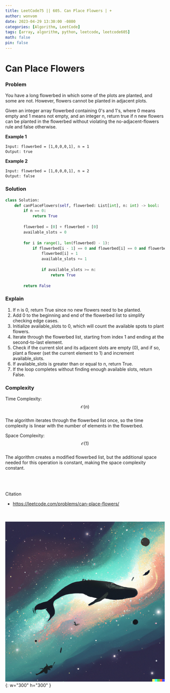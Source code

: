 ```yaml
---
title: LeetCode75 || 605. Can Place Flowers | +
author: wonvom
date: 2023-04-29 13:30:00 -0800
categories: [Algorithm, LeetCode]
tags: [array, algorithm, python, leetcode, leetcode605]
math: false
pin: false
---
```


# Can Place Flowers

### **Problem**
You have a long flowerbed in which some of the plots are planted, and some are not. However, flowers cannot be planted in adjacent plots.

Given an integer array flowerbed containing 0's and 1's, where 0 means empty and 1 means not empty, and an integer n, return true if n new flowers can be planted in the flowerbed without violating the no-adjacent-flowers rule and false otherwise.

**Example 1**
```
Input: flowerbed = [1,0,0,0,1], n = 1
Output: true
```

**Example 2**
```
Input: flowerbed = [1,0,0,0,1], n = 2
Output: false
```


### **Solution**
```python
class Solution:
    def canPlaceFlowers(self, flowerbed: List[int], n: int) -> bool:
        if n == 0:
            return True

        flowerbed = [0] + flowerbed + [0]
        available_slots = 0

        for i in range(1, len(flowerbed) - 1):
            if flowerbed[i - 1] == 0 and flowerbed[i] == 0 and flowerbed[i + 1] == 0:
                flowerbed[i] = 1
                available_slots += 1

                if available_slots >= n:
                    return True

        return False
```

### **Explain**
1. If n is 0, return True since no new flowers need to be planted.
2. Add 0 to the beginning and end of the flowerbed list to simplify checking edge cases.
3. Initialize available_slots to 0, which will count the available spots to plant flowers.
4. Iterate through the flowerbed list, starting from index 1 and ending at the second-to-last element.
5. Check if the current slot and its adjacent slots are empty (0), and if so, plant a flower (set the current element to 1) and increment available_slots.
6. If available_slots is greater than or equal to n, return True.
7. If the loop completes without finding enough available slots, return False.

### **Complexity**
Time Complexity:
$$ \mathcal{O}(n) $$ <br>
The algorithm iterates through the flowerbed list once, so the time complexity is linear with the number of elements in the flowerbed.

Space Complexity:
$$ \mathcal{O}(1) $$ <br>
The algorithm creates a modified flowerbed list, but the additional space needed for this operation is constant, making the space complexity constant.

<br><br><br>
Citation

- https://leetcode.com/problems/can-place-flowers/

<br><br>
![Desktop View](/assets/img/whale/whale12.png){: w="300" h="300" }